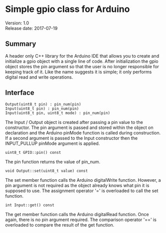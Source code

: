 # Simple gpio class for Arduino

Version: 1.0 <br>
Release date: 2017-07-19 <br>

## Summary

A header only C++ library for the Arduino IDE that allows you to create and initialize a gpio object with a single line of code.  After initialization the gpio object stores the pin argument so that the user is no longer responsible for keeping track of it.  Like the name suggests it is simple; it only performs digital read and write operations.

## Interface

```
Output(uint8_t pin) : pin_num(pin)
Input(uint8_t pin) : pin_num(pin)
Input(uint8_t pin, uint8_t mode) : pin_num(pin)
```

The Input / Output object is created after passing a pin value to the constructor.  The pin argument is passed and stored within the object on declaration and the Arduino pinMode function is called during construction.  If a second argument is passed to the Input constructor then the INPUT_PULLUP pinMode argument is applied.

```
uint8_t GPIO::pin() const
```

The pin function returns the value of pin_num.

```
void Output::set(uint8_t value) const
```

The set member function calls the Arduino digitalWrite function.  However, a pin argument is not required as the object already knows what pin it is supposed to use.  The assignment operator '=' is overloaded to call the set function.

```
int Input::get() const
```

The get member function calls the Arduino digitalRead function.  Once again, there is no pin argument required.  The  comparison operator '==' is overloaded to compare the result of the get function.
